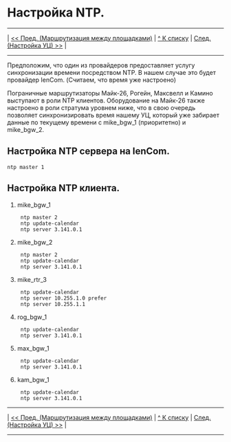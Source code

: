 # Настройка NTP.

---

| [<< Пред. (Маршрутизация между площадками)](./4_ext_routing.md) | [\^ К списку](../) | [След. (Настройка УЦ) >>](./6_ca.md) |

---

Предположим, что один из провайдеров предоставляет услугу синхронизации времени посредством NTP. В нашем случае это будет провайдер IenCom. (Считаем, что время уже настроено)

Пограничные маршрутизаторы Майк-26, Рогейн, Максвелл и Камино выступают в роли NTP клиентов. Оборудование на Майк-26 также настроено в роли стратума уровнем ниже, что в свою очередь позволяет синхронизировать время нашему УЦ, который уже забирает данные по текущему времени с mike_bgw_1 (приоритетно) и mike_bgw_2.

## Настройка NTP сервера на IenCom.

    ntp master 1

## Настройка NTP клиента.

1. mike_bgw_1

        ntp master 2
        ntp update-calendar
        ntp server 3.141.0.1

2. mike_bgw_2

        ntp master 2
        ntp update-calendar
        ntp server 3.141.0.1

3. mike_rtr_3

        ntp update-calendar
        ntp server 10.255.1.0 prefer
        ntp server 10.255.1.1

4. rog_bgw_1

        ntp update-calendar
        ntp server 3.141.0.1

5. max_bgw_1

        ntp update-calendar
        ntp server 3.141.0.1

6. kam_bgw_1

        ntp update-calendar
        ntp server 3.141.0.1

---

| [<< Пред. (Маршрутизация между площадками)](./4_ext_routing.md) | [\^ К списку](../) | [След. (Настройка УЦ) >>](./6_ca.md) |

---
